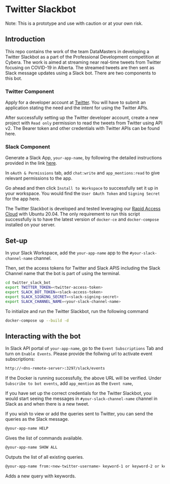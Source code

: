 # Twitter Slackbot

Note: This is a prototype and use with caution or at your own risk. 

## Introduction

This repo contains the work of the team DataMasters in developing a Twitter Slackbot as a part of the Professional Development competition at Cybera. The work is aimed at streaming near real-time tweets from Twitter focusing on COVID-19 in Alberta. The streamed tweets are then sent as Slack message updates using a Slack bot. There are two components to this bot.

### Twitter Component

Apply for a developer account at [Twitter](https://developer.twitter.com/en/apply-for-access). You will have to submit an application stating the need and the intent for using the Twitter APIs.

After successfully setting up the Twitter developer account, create a new project with `Read only` permission to read the tweets from Twitter using API v2. The Bearer token and other credentials with Twitter APIs can be found here. 

### Slack Component

Generate a Slack App, `your-app-name`, by following the detailed instructions provided in the link [here](https://slack.com/intl/en-ca/help/articles/115005265703-Create-a-bot-for-your-workspace).  

In `oAuth & Permissions` tab, add `chat:write` and `app_mentions:read` to give relevant permissions to the app. 

Go ahead and then click `Install to Workspace` to successfully set it up in your workspace. You would find the `User OAuth Token` and `Signing Secret` for the app here.  

The Twitter Slackbot is developed and tested leveraging our [Rapid Access Cloud](https://www.cybera.ca/rapid-access-cloud/) with Ubuntu 20.04. The only requirement to run this script successfully is to have the latest version of `docker-ce` and `docker-compose` installed on your server.

## Set-up

In your Slack Workspace, add the `your-app-name` app to the `#your-slack-channel-name` channel. 

Then, set the access tokens for Twitter and Slack APIS including the Slack Channel name that the bot is part of using the terminal. 

```bash
cd twitter_slack_bot
export TWITTER_TOKEN=<twitter-access-token>
export SLACK_BOT_TOKEN=<slack-access-token>
export SLACK_SIGNING_SECRET=<slack-signing-secret>
export SLACK_CHANNEL_NAME=<your-slack-channel-name>
```

To initialize and run the Twitter Slackbot, run the following command

```bash
docker-compose up --build -d
```

## Interacting with the bot

In Slack API portal of `your-app-name`, go to the `Event Subscriptions` Tab and turn on `Enable Events`. Please provide the follwing url to activate event subscriptions: 

```bash
http://<dns-remote-server>:3297/slack/events 
```

If the Docker is running successfully, the above URL will be verified. Under `Subscribe to bot events`, add `app_mention` as the `Event name`, 

If you have set up the correct credentials for the Twitter Slackbot, you would start seeing the messages in `#your-slack-channel-name` channel in Slack as and when there is a new tweet. 

If you wish to view or add the queries sent to Twitter, you can send the queries as the Slack message.  

```bash
@your-app-name HELP
```
Gives the list of commands available. 

```bash
@your-app-name SHOW ALL
```
Outputs the list of all existing queries. 

```bash
@your-app-name from:<new-twitter-username> keyword-1 or keyword-2 or keyword-3
```
Adds a new query with keywords. 
